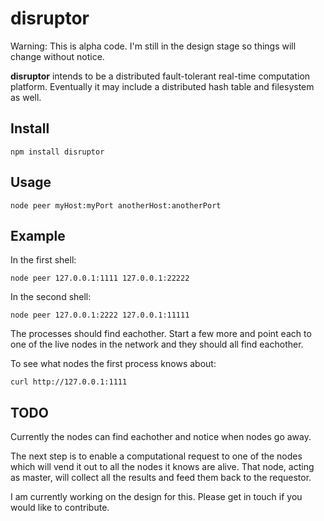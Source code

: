 disruptor
=========

Warning: This is alpha code. I'm still in the design stage so things will change without notice.

**disruptor** intends to be a distributed fault-tolerant real-time computation platform. Eventually
it may include a distributed hash table and filesystem as well.

Install
-----
    npm install disruptor

Usage
-----
    node peer myHost:myPort anotherHost:anotherPort

Example
-------
In the first shell:

    node peer 127.0.0.1:1111 127.0.0.1:22222

In the second shell:

    node peer 127.0.0.1:2222 127.0.0.1:11111

The processes should find eachother. Start a few more and point each to one of the live nodes in 
the network and they should all find eachother.

To see what nodes the first process knows about:

    curl http://127.0.0.1:1111

TODO
----
Currently the nodes can find eachother and notice when nodes go away.

The next step is to enable a computational request to one of the nodes which will vend
it out to all the nodes it knows are alive. That node, acting as master, will collect all
the results and feed them back to the requestor.

I am currently working on the design for this. Please get in touch if you would like to contribute.
